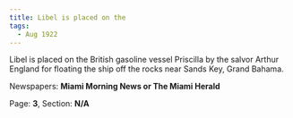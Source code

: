 ```yaml
---  
title: Libel is placed on the  
tags:  
  - Aug 1922  
---  
```

  
Libel is placed on the British gasoline vessel Priscilla by the salvor Arthur England for floating the ship off the rocks near Sands Key, Grand Bahama.  
  
Newspapers: **Miami Morning News or The Miami Herald**  
  
Page: **3**, Section: **N/A** 

